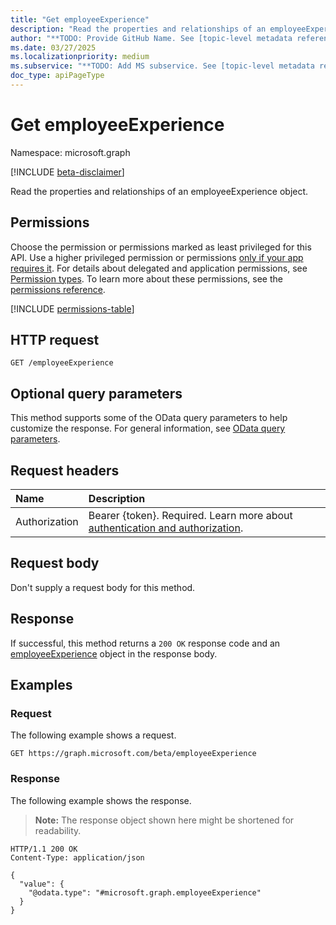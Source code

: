 ```yaml
---
title: "Get employeeExperience"
description: "Read the properties and relationships of an employeeExperience object."
author: "**TODO: Provide GitHub Name. See [topic-level metadata reference](https://eng.ms/docs/products/microsoft-graph-service/microsoft-graph/document-apis/metadata)**"
ms.date: 03/27/2025
ms.localizationpriority: medium
ms.subservice: "**TODO: Add MS subservice. See [topic-level metadata reference](https://eng.ms/docs/products/microsoft-graph-service/microsoft-graph/document-apis/metadata)**"
doc_type: apiPageType
---
```


# Get employeeExperience

Namespace: microsoft.graph

[!INCLUDE [beta-disclaimer](../../includes/beta-disclaimer.md)]

Read the properties and relationships of an employeeExperience object.

## Permissions

Choose the permission or permissions marked as least privileged for this API. Use a higher privileged permission or permissions [only if your app requires it](/graph/permissions-overview#best-practices-for-using-microsoft-graph-permissions). For details about delegated and application permissions, see [Permission types](/graph/permissions-overview#permission-types). To learn more about these permissions, see the [permissions reference](/graph/permissions-reference).

<!-- {
  "blockType": "permissions",
  "name": "employeeexperience-get-permissions"
}
-->
[!INCLUDE [permissions-table](../includes/permissions/employeeexperience-get-permissions.md)]

## HTTP request

<!-- {
  "blockType": "ignored"
}
-->
``` http
GET /employeeExperience
```

## Optional query parameters

This method supports some of the OData query parameters to help customize the response. For general information, see [OData query parameters](/graph/query-parameters).

## Request headers

|Name|Description|
|:---|:---|
|Authorization|Bearer {token}. Required. Learn more about [authentication and authorization](/graph/auth/auth-concepts).|

## Request body

Don't supply a request body for this method.

## Response

If successful, this method returns a `200 OK` response code and an [employeeExperience](../resources/employeeexperience.md) object in the response body.

## Examples

### Request

The following example shows a request.
<!-- {
  "blockType": "request",
  "name": "get_employeeexperience"
}
-->
``` http
GET https://graph.microsoft.com/beta/employeeExperience
```


### Response

The following example shows the response.
>**Note:** The response object shown here might be shortened for readability.
<!-- {
  "blockType": "response",
  "truncated": true,
  "@odata.type": "microsoft.graph.employeeExperience"
}
-->
``` http
HTTP/1.1 200 OK
Content-Type: application/json

{
  "value": {
    "@odata.type": "#microsoft.graph.employeeExperience"
  }
}
```

